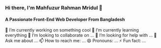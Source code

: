### Hi there, I'm Mahfuzur Rahman Mridul 👋
#### A Passionate Front-End Web Developer From Bangladesh

🔭 I’m currently working on something cool
🌱 I’m currently learning everything
👯 I’m looking to collaborate on ...
🤔 I’m looking for help with ...
💬 Ask me about ...
📫 How to reach me: ...
😄 Pronouns: ...
⚡ Fun fact: ...
